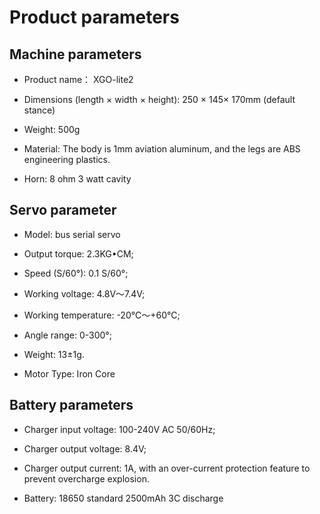 ﻿---
sidebar_position: 6
sidebar_label: Product parameters
---

# Product parameters

## Machine parameters

- Product name： XGO-lite2

- Dimensions (length × width × height): 250 × 145× 170mm (default stance)

- Weight: 500g

- Material: The body is 1mm aviation aluminum, and the legs are ABS engineering plastics.

- Horn: 8 ohm 3 watt cavity



## Servo parameter

- Model: bus serial servo

- Output torque: 2.3KG•CM;

- Speed (S/60°): 0.1 S/60°;

- Working voltage: 4.8V～7.4V;

- Working temperature: -20℃～+60℃;

- Angle range: 0-300°;

- Weight: 13±1g.

- Motor Type: Iron Core



## Battery parameters

- Charger input voltage: 100-240V AC 50/60Hz;

- Charger output voltage: 8.4V;

- Charger output current: 1A, with an over-current protection feature to prevent overcharge explosion.

- Battery: 18650 standard 2500mAh 3C discharge
